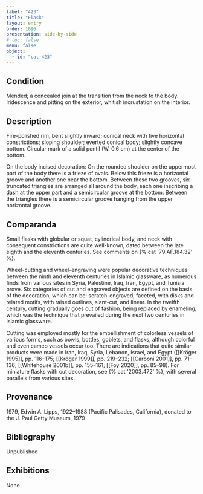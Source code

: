 ```yaml
---
label: "423"
title: "Flask"
layout: entry
order: 1096
presentation: side-by-side
# toc: false
menu: false
object:
  - id: "cat-423"
---
```


## Condition

Mended; a concealed join at the transition from the neck to the body. Iridescence and pitting on the exterior, whitish incrustation on the interior.

## Description

Fire-polished rim, bent slightly inward; conical neck with five horizontal constrictions; sloping shoulder; everted conical body; slightly concave bottom. Circular mark of a solid pontil (W. 0.6 cm) at the center of the bottom.

On the body incised decoration: On the rounded shoulder on the uppermost part of the body there is a frieze of ovals. Below this frieze is a horizontal groove and another one near the bottom. Between these two grooves, six truncated triangles are arranged all around the body, each one inscribing a dash at the upper part and a semicircular groove at the bottom. Between the triangles there is a semicircular groove hanging from the upper horizontal groove.

## Comparanda

Small flasks with globular or squat, cylindrical body, and neck with consequent constrictions are quite well-known, dated between the late eighth and the eleventh centuries. See comments on {% cat '79.AF.184.32' %}.

Wheel-cutting and wheel-engraving were popular decorative techniques between the ninth and eleventh centuries in Islamic glassware, as numerous finds from various sites in Syria, Palestine, Iraq, Iran, Egypt, and Tunisia prove. Six categories of cut and engraved objects are defined on the basis of the decoration, which can be: scratch-engraved, faceted, with disks and related motifs, with raised outlines, slant-cut, and linear. In the twelfth century, cutting gradually goes out of fashion, being replaced by enameling, which was the technique that prevailed during the next two centuries in Islamic glassware.

Cutting was employed mostly for the embellishment of colorless vessels of various forms, such as bowls, bottles, goblets, and flasks, although colorful and even cameo vessels occur too. There are indications that quite similar products were made in Iran, Iraq, Syria, Lebanon, Israel, and Egypt ([[Kröger 1995]], pp. 116–175; [[Kröger 1999]], pp. 219–232; [[Carboni 2001]], pp. 71–136; [[Whitehouse 2001b]], pp. 155–161; [[Foy 2020]], pp. 85–98). For miniature flasks with cut decoration, see {% cat '2003.472' %}, with several parallels from various sites.

## Provenance

1979, Edwin A. Lipps, 1922–1988 (Pacific Palisades, California), donated to the J. Paul Getty Museum, 1979

## Bibliography

Unpublished

## Exhibitions

None